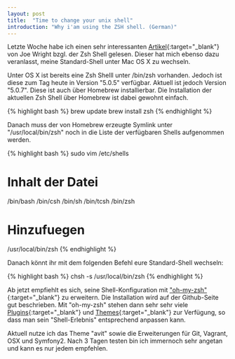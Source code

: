 ```yaml
---
layout: post
title:  "Time to change your unix shell"
introduction: "Why i'am using the ZSH shell. (German)"
---
```


Letzte Woche habe ich einen sehr interessanten [Artikel](http://code.joejag.com/2014/why-zsh.html){:target="_blank"}
von Joe Wright bzgl. der Zsh Shell gelesen. Dieser hat mich ebenso dazu veranlasst, meine Standard-Shell unter Mac OS X zu wechseln.

Unter OS X ist bereits eine Zsh Shelll unter /bin/zsh vorhanden. Jedoch ist diese zum Tag heute in Version "5.0.5"
verfügbar. Aktuell ist jedoch Version "5.0.7". Diese ist auch über Homebrew installierbar.
Die Installation der aktuellen Zsh Shell über Homebrew ist dabei gewohnt einfach.

{% highlight bash %}
brew update
brew install zsh
{% endhighlight %}

Danach muss der von Homebrew erzeugte Symlink unter "/usr/local/bin/zsh" noch in die Liste der verfügbaren
Shells aufgenommen werden.

{% highlight bash %}
sudo vim /etc/shells
# Inhalt der Datei
/bin/bash
/bin/csh
/bin/sh
/bin/tcsh
/bin/zsh
# Hinzufuegen
/usr/local/bin/zsh
{% endhighlight %}

Danach könnt ihr mit dem folgenden Befehl eure Standard-Shell wechseln:

{% highlight bash %}
chsh -s /usr/local/bin/zsh
{% endhighlight %}

Ab jetzt empfiehlt es sich, seine Shell-Konfiguration mit ["oh-my-zsh"](https://github.com/robbyrussell/oh-my-zsh){:target="_blank"}
zu erweitern. Die Installation wird auf der Github-Seite gut beschrieben.
Mit "oh-my-zsh" stehen dann sehr sehr viele [Plugins](https://github.com/robbyrussell/oh-my-zsh/tree/master/plugins){:target="_blank"}
und [Themes](https://github.com/robbyrussell/oh-my-zsh/tree/master/themes){:target="_blank"} zur Verfügung, so dass man sein "Shell-Erlebnis" entsprechend anpassen kann.

Aktuell nutze ich das Theme "avit" sowie die Erweiterungen für Git, Vagrant, OSX und Symfony2.
Nach 3 Tagen testen bin ich immernoch sehr angetan und kann es nur jedem empfehlen.
